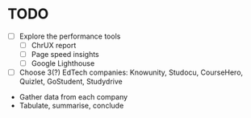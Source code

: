 # TODO

- [ ] Explore the performance tools
  - [ ] ChrUX report
  - [ ] Page speed insights
  - [ ] Google Lighthouse
- [ ] Choose 3(?) EdTech companies: Knowunity, Studocu, CourseHero, Quizlet, GoStudent, Studydrive
- Gather data from each company
- Tabulate, summarise, conclude